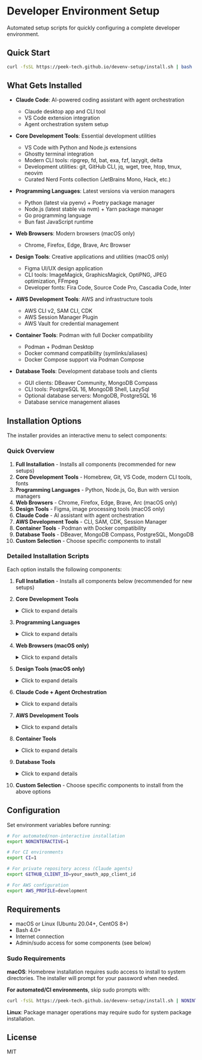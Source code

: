 # Developer Environment Setup

Automated setup scripts for quickly configuring a complete developer environment.

## Quick Start

```bash
curl -fsSL https://peek-tech.github.io/devenv-setup/install.sh | bash
```

## What Gets Installed

- **Claude Code**: AI-powered coding assistant with agent orchestration
  - Claude desktop app and CLI tool
  - VS Code extension integration
  - Agent orchestration system setup

- **Core Development Tools**: Essential development utilities
  - VS Code with Python and Node.js extensions
  - Ghostty terminal integration
  - Modern CLI tools: ripgrep, fd, bat, exa, fzf, lazygit, delta
  - Development utilities: git, GitHub CLI, jq, wget, tree, htop, tmux, neovim
  - Curated Nerd Fonts collection (JetBrains Mono, Hack, etc.)

- **Programming Languages**: Latest versions via version managers
  - Python (latest via pyenv) + Poetry package manager
  - Node.js (latest stable via nvm) + Yarn package manager  
  - Go programming language
  - Bun fast JavaScript runtime

- **Web Browsers**: Modern browsers (macOS only)
  - Chrome, Firefox, Edge, Brave, Arc Browser

- **Design Tools**: Creative applications and utilities (macOS only)
  - Figma UI/UX design application
  - CLI tools: ImageMagick, GraphicsMagick, OptiPNG, JPEG optimization, FFmpeg
  - Developer fonts: Fira Code, Source Code Pro, Cascadia Code, Inter

- **AWS Development Tools**: AWS and infrastructure tools
  - AWS CLI v2, SAM CLI, CDK
  - AWS Session Manager Plugin
  - AWS Vault for credential management

- **Container Tools**: Podman with full Docker compatibility
  - Podman + Podman Desktop
  - Docker command compatibility (symlinks/aliases)
  - Docker Compose support via Podman Compose

- **Database Tools**: Development database tools and clients
  - GUI clients: DBeaver Community, MongoDB Compass
  - CLI tools: PostgreSQL 16, MongoDB Shell, LazySql
  - Optional database servers: MongoDB, PostgreSQL 16
  - Database service management aliases

## Installation Options

The installer provides an interactive menu to select components:

### Quick Overview

1. **Full Installation** - Installs all components (recommended for new setups)
2. **Core Development Tools** - Homebrew, Git, VS Code, modern CLI tools, fonts
3. **Programming Languages** - Python, Node.js, Go, Bun with version managers
4. **Web Browsers** - Chrome, Firefox, Edge, Brave, Arc (macOS only)
5. **Design Tools** - Figma, image processing tools (macOS only)
6. **Claude Code** - AI assistant with agent orchestration
7. **AWS Development Tools** - CLI, SAM, CDK, Session Manager
8. **Container Tools** - Podman with Docker compatibility
9. **Database Tools** - DBeaver, MongoDB Compass, PostgreSQL, MongoDB
10. **Custom Selection** - Choose specific components to install

### Detailed Installation Scripts

Each option installs the following components:

1. **Full Installation** - Installs all components below (recommended for new setups)

2. **Core Development Tools**
   <details>
   <summary>Click to expand details</summary>
   
   - **Package Manager:** Homebrew
   - **Version Control:** Git, GitHub CLI
   - **Editors:** VS Code with extensions, Neovim
   - **Terminal:** Ghostty terminal
   - **API Client:** Bruno (REST, GraphQL, gRPC testing)
   - **File Sync:** Google Drive (cloud storage and collaboration)
   - **Modern CLI Tools:**
     - eza (better ls)
     - bat (better cat)
     - ripgrep (better grep)
     - fd (better find)
     - fzf (fuzzy finder)
     - delta (better git diff)
     - dust (better du)
     - procs (better ps)
     - sd (better sed)
     - tealdeer (better man)
     - glances (better top)
     - hyperfine (benchmarking)
     - lazygit (git TUI)
     - ncdu (disk usage)
     - just (command runner)
     - zoxide (smart cd)
   - **Fonts:**
     - Curated Nerd Fonts collection
     - Fira Code (coding font with ligatures)
     - Source Code Pro
     - Cascadia Code
     - Inter (modern UI font)
   - **Utilities:** jq, wget, tree, htop, tmux, mas (Mac App Store CLI)
   - **Development Environment:** Xcode (macOS development, command line tools)
   </details>

3. **Programming Languages**
   <details>
   <summary>Click to expand details</summary>
   
   - **Python:** Latest via pyenv + Poetry package manager
   - **Node.js:** Latest stable via nvm + Yarn package manager
   - **Go:** Latest stable version
   - **Bun:** Fast JavaScript runtime and package manager
   - **Version Managers:** pyenv, nvm
   </details>

4. **Web Browsers (macOS only)**
   <details>
   <summary>Click to expand details</summary>
   
   - Google Chrome
   - Mozilla Firefox
   - Microsoft Edge
   - Brave Browser
   - Arc Browser
   </details>

5. **Design Tools (macOS only)**
   <details>
   <summary>Click to expand details</summary>
   
   - **Design Applications:** Figma
   - **Image Processing:**
     - ImageMagick
     - GraphicsMagick
     - OptiPNG
     - JPEG optimization tools
     - FFmpeg (video processing)
   </details>

6. **Claude Code + Agent Orchestration**
   <details>
   <summary>Click to expand details</summary>
   
   - **AI Assistant:** Claude desktop app and CLI tool
   - **VS Code Integration:** Official Claude extension
   - **Agent System:** Multi-agent orchestration capabilities
   - **Features:**
     - Intelligent code assistance
     - Automated workflows
     - Project understanding
     - Code generation and review
   </details>

7. **AWS Development Tools**
   <details>
   <summary>Click to expand details</summary>
   
   - **Core AWS Tools:**
     - AWS CLI v2
     - AWS SAM CLI (Serverless Application Model)
     - AWS CDK (Cloud Development Kit)
     - Session Manager Plugin
     - AWS Vault (credential management)
   - **Infrastructure as Code:** CDK, SAM templates
   - **Serverless Development:** Lambda, API Gateway, DynamoDB
   </details>

8. **Container Tools**
   <details>
   <summary>Click to expand details</summary>
   
   - **Container Runtime:** Podman + Podman Desktop
   - **Docker Compatibility:**
     - Docker command aliases
     - Docker Compose via Podman Compose
     - Compatible API and CLI
   - **Features:**
     - Rootless containers
     - Kubernetes YAML support
     - Pod management
     - Security-focused design
   </details>

9. **Database Tools**
   <details>
   <summary>Click to expand details</summary>
   
   - **GUI Clients:**
     - DBeaver Community (universal database tool)
     - MongoDB Compass (MongoDB GUI)
   - **CLI Tools:**
     - PostgreSQL 16 client tools
     - MongoDB Shell (mongosh)
     - LazySql (terminal UI for SQL databases)
   - **Database Servers (installed by default):**
     - PostgreSQL 16
     - MongoDB Community
   - **Service Management:** Optional auto-start at boot via Homebrew services
   </details>

10. **Custom Selection** - Choose specific components to install from the above options

## Configuration

Set environment variables before running:

```bash
# For automated/non-interactive installation
export NONINTERACTIVE=1

# For CI environments
export CI=1

# For private repository access (Claude agents)
export GITHUB_CLIENT_ID=your_oauth_app_client_id

# For AWS configuration
export AWS_PROFILE=development
```

## Requirements

- macOS or Linux (Ubuntu 20.04+, CentOS 8+)
- Bash 4.0+
- Internet connection
- Admin/sudo access for some components (see below)

### Sudo Requirements

**macOS**: Homebrew installation requires sudo access to install to system directories. The installer will prompt for your password when needed.

**For automated/CI environments**, skip sudo prompts with:
```bash
curl -fsSL https://peek-tech.github.io/devenv-setup/install.sh | NONINTERACTIVE=1 bash
```

**Linux**: Package manager operations may require sudo for system package installation.

## License

MIT